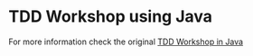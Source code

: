 # TDD Workshop using Java

For more information check the original [TDD Workshop in Java ](https://github.com/rafaelspinto/workshop-tdd-java)